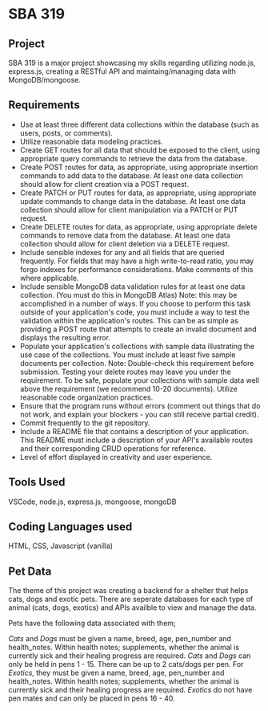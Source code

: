# SBA 319
## Project
SBA 319 is a major project showcasing my skills regarding utilizing node.js, express.js, creating a RESTful API and maintaing/managing data with MongoDB/mongoose.

## Requirements
- Use at least three different data collections within the database (such as users, posts, or comments).
- Utilize reasonable data modeling practices.
- Create GET routes for all data that should be exposed to the client, using appropriate query commands to retrieve the data from the database.
- Create POST routes for data, as appropriate, using appropriate insertion commands to add data to the database. At least one data collection should allow for client creation via a POST request.
- Create PATCH or PUT routes for data, as appropriate, using appropriate update commands to change data in the database. At least one data collection should allow for client manipulation via a PATCH or PUT request.
- Create DELETE routes for data, as appropriate, using appropriate delete commands to remove data from the database. At least one data collection should allow for client deletion via a DELETE request.
- Include sensible indexes for any and all fields that are queried frequently. For fields that may have a high write-to-read ratio, you may forgo indexes for performance considerations. Make comments of this where applicable.
- Include sensible MongoDB data validation rules for at least one data collection. (You must do this in MongoDB Atlas)
Note: this may be accomplished in a number of ways. If you choose to perform this task outside of your application's code, you must include a way to test the validation within the application's routes. This can be as simple as providing a POST route that attempts to create an invalid document and displays the resulting error.
- Populate your application's collections with sample data illustrating the use case of the collections. You must include at least five sample documents per collection.
Note: Double-check this requirement before submission. Testing your delete routes may leave you under the requirement. To be safe, populate your collections with sample data well above the requirement (we recommend 10-20 documents).
Utilize reasonable code organization practices.
- Ensure that the program runs without errors (comment out things that do not work, and explain your blockers - you can still receive partial credit).
- Commit frequently to the git repository.
- Include a README file that contains a description of your application.
This README must include a description of your API's available routes and their corresponding CRUD operations for reference.
- Level of effort displayed in creativity and user experience.

## Tools Used
VSCode, node.js, express.js, mongoose, mongoDB

## Coding Languages used
HTML, CSS, Javascript (vanilla) 

## Pet Data
The theme of this project was creating a backend for a shelter that helps cats, dogs and exotic pets. There are seperate databases for each type of animal (cats, dogs, exotics) and APIs availble to view and manage the data.

Pets have the following data associated with them;

*Cats* and *Dogs* must be given a name, breed, age, pen_number and health_notes. Within health notes; supplements, whether the animal is currently sick and their healing progress are required. *Cats* and *Dogs* can only be held in pens 1 - 15. There can be up to 2 cats/dogs per pen.
For *Exotics*, they must be given a name, breed, age, pen_number and health_notes. Within health notes; supplements, whether the animal is currently sick and their healing progress are required. *Exotics* do not have pen mates and can only be placed in pens 16 - 40.